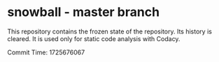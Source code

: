 # snowball - master branch

This repository contains the frozen state of the repository.
Its history is cleared. It is used only for static code
analysis with Codacy.

Commit Time: 1725676067